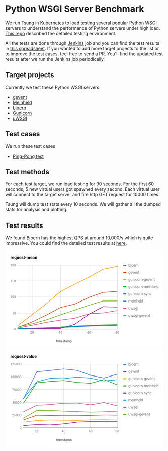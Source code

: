 # Python WSGI Server Benchmark

We run [Tsung](http://tsung.erlang-projects.org/) in [Kubernetes](https://kubernetes.io/)
to load testing several popular Python WSGI servers to understand the performance of
Python servers under high load. [This repo](https://github.com/kubeup/tsung-in-kubernetes)
described the detailed testing environment.

All the tests are done through [Jenkins](https://jenkins.io/) job and you can find the
test results in [this spreadsheet](https://docs.google.com/spreadsheets/d/1_JkF5EEnj6Llq3tIoB2nMkjjFWzVthvxD7D-ExD-nhM/edit?usp=sharing).
If you wanted to add more target projects to the list or to improve the test cases,
feel free to send a PR. You'll find the updated test results after we run the Jenkins
job periodically.

## Target projects

Currently we test these Python WSGI servers:

- [gevent](http://www.gevent.org/)
- [Meinheld](http://meinheld.org/)
- [bjoern](https://github.com/jonashaag/bjoern)
- [Gunicorn](http://gunicorn.org/)
- [uWSGI](https://uwsgi-docs.readthedocs.io)

## Test cases

We run these test cases

- [Ping-Pong test](https://github.com/kubeup/python-wsgi-benchmark/blob/master/app/simple.py#L1)

## Test methods

For each test target, we run load testing for 90 seconds. For the first 60 seconds,
5 new virtual users got spawned every second. Each virtual user will connect to the
target server and fire http GET request for 10000 times.

Tsung will dump test stats every 10 seconds. We will gather all the dumped stats
for analysis and plotting.

## Test results

We found Bjoern has the highest QPS at around 10,000/s which is quite impressive.
You could find the detailed test results at [here](https://docs.google.com/spreadsheets/d/1_JkF5EEnj6Llq3tIoB2nMkjjFWzVthvxD7D-ExD-nhM/edit?usp=sharing).

<p align="center">
  <img src="https://raw.githubusercontent.com/kubeup/python-wsgi-benchmark/master/docs/request-mean.png"></image>
  <img src="https://raw.githubusercontent.com/kubeup/python-wsgi-benchmark/master/docs/request-value.png"></image>
</p>
